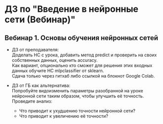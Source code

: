 # ДЗ по "Введение в нейронные сети (Вебинар)"

## Вебинар 1. Основы обучения нейронных сетей 
* ДЗ от преподавателя:  
Доделать НС с урока, добавить метод predict и проверить на своих собственных данных, 
оценить accuracy.  
Как вариант, опционально кто сможет для решения этих входных данных обучите НС mlpclassifier 
от sklearn.  
Сдача только через гитхаб либо ссылкой на блокнот Google Colab.  

* ДЗ от ГБ как альтернатива:  
Попробуйте видоизменить параметры разобранной на уроке нейронной сети таким образом, чтобы улучшить её точность. Проведите анализ:
  - Что приводит к ухудшению точности нейронной сети?
  - Что приводит к увеличению её точности?